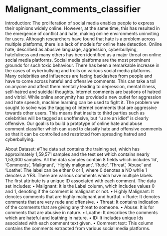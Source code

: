 # Malignant_comments_classifier
Introduction:
The proliferation of social media enables people to express their opinions widely online. However, at the same time, this has resulted in the emergence of conflict and hate, making online environments uninviting for users. Although researchers have found that hate is a problem across multiple platforms, there is a lack of models for online hate detection. Online hate, described as abusive language, aggression, cyberbullying, hatefulness and many others has been identified as a major threat on online social media platforms. Social media platforms are the most prominent grounds for such toxic behaviour.
There has been a remarkable increase in the cases of cyberbullying and trolls on various social media platforms. Many celebrities and influences are facing backlashes from people and have to come across hateful and offensive comments. This can take a toll on anyone and affect them mentally leading to depression, mental illness, self-hatred and suicidal thoughts.
Internet comments are bastions of hatred and vitriol. While online anonymity has provided a new outlet for aggression and hate speech, machine learning can be used to fight it. The problem we sought to solve was the tagging of internet comments that are aggressive towards other users. This means that insults to third parties such as celebrities will be tagged as unoffensive, but “u are an idiot” is clearly offensive. Our goal is to build a prototype of online hate and abuse comment classifier which can used to classify hate and offensive comments so that it can be controlled and restricted from spreading hatred and cyberbullying.


About Dataset:
#The data set contains the training set, which has approximately 1,59,571 samples and the test set which contains nearly 1,53,000 samples. All the data samples contain 8 fields which includes ‘Id’, ‘Comments’, ‘Malignant’, ‘Highly malignant’, ‘Rude’, ‘Threat’, ‘Abuse’ and ‘Loathe’. The label can be either 0 or 1, where 0 denotes a NO while 1 denotes a YES. There are various comments which have multiple labels. The first attribute is a unique ID associated with each comment. The data set includes: • Malignant: It is the Label column, which includes values 0 and 1, denoting if the comment is malignant or not. • Highly Malignant: It denotes comments that are highly malignant and hurtful. • Rude: It denotes comments that are very rude and offensive. • Threat: It contains indication of the comments that are giving any threat to someone. • Abuse: It is for comments that are abusive in nature. • Loathe: It describes the comments which are hateful and loathing in nature. • ID: It includes unique Ids associated with each comment text given. • Comment text: This column contains the comments extracted from various social media platforms.
